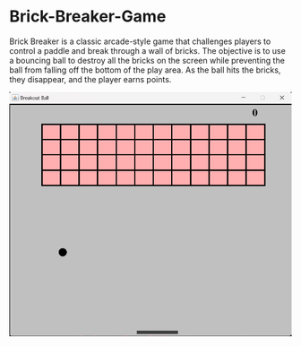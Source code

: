 # Brick-Breaker-Game
Brick Breaker is a classic arcade-style game that challenges players to control a paddle and break through a wall of bricks. The objective is to use a bouncing ball to destroy all the bricks on the screen while preventing the ball from falling off the bottom of the play area. As the ball hits the bricks, they disappear, and the player earns points.

![Project Screenshot](image/1.png)
